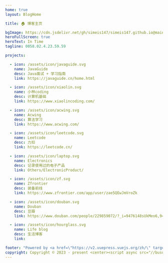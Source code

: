 ```yaml
---
home: true
layout: BlogHome

title: 🏠️ 博客主页

bgImage: https://cdn.jsdelivr.net/gh/simeis147/simeis147.github.io@main/src/.vuepress/public/assets/bgImage/iTab-1k6ljv.webp
heroFullScreen: true
heroText: In Time
tagline: 0058.02.4.23.59.59 

projects:

  - icon: /assets/icon/javaguide.svg
    name: JavaGuide
    desc: Java面试 + 学习指南
    link: https://javaguide.cn/home.html

  - icon: /assets/icon/xiaolin.svg
    name: 小林coding
    desc: 计算机基础
    link: https://www.xiaolincoding.com/

  - icon: /assets/icon/acwing.svg
    name: Acwing
    desc: 算法学习
    link: https://www.acwing.com/

  - icon: /assets/icon/leetcode.svg
    name: Leetcode
    desc: 力扣
    link: https://leetcode.cn/

  - icon: /assets/icon/laptop.svg
    name: Electronics
    desc: 记录使用过的电子产品
    link: Others/ElectronicProduct/

  - icon: /assets/icon/zf.svg
    name: Zfrontier
    desc: 装备前线
    link: https://www.zfrontier.com/app/user/zae5QEwJmVroZk

  - icon: /assets/icon/douban.svg
    name: Douban
    desc: 豆瓣
    link: https://www.douban.com/people/229859072/?_i=9476148sUkMeo6,9476174sUkMeo6

  - icon: /assets/icon/hourglass.svg
    name: Life blog
    desc: 生活博客
    link: 

footer: "Powered by <a href=\"https://v2.vuepress.vuejs.org/zh/\" target=\"_blank\"> VuePress </a> | Theme <a href=\"https://theme-hope.vuejs.press/zh/\" target=\"_blank\"> Hope </a> "
copyright: Copyright © 2023 - present <center><script async src="//busuanzi.ibruce.info/busuanzi/2.3/busuanzi.pure.mini.js"></script><span id="busuanzi_container_site_pv" style='display:none'>本站总访问量 <span id="busuanzi_value_site_pv"></span> 次 </span> <span id="busuanzi_container_site_uv" style='display:none'> | 本站访客数 <span id="busuanzi_value_site_uv"></span> 人次 <span id="busuanzi_container_page_pv" style='display:none'> | 本文总阅读量 <span id="busuanzi_value_page_pv"></span> 次</center>
---
```

